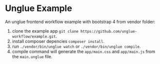 # Unglue Example

An unglue frontend workflow example with bootstrap 4 from vendor folder:

1. clone the example app `git clone https://github.com/unglue-workflow/example.git`.
2. install composer depencies `composer install`.
3. run `./vendor/bin/unglue watch` or `./vendor/bin/unglue compile`.
4. compile command will generate the `app/main.css` and `app/main.js` from the `main.unglue` file.